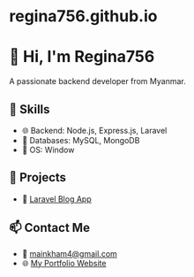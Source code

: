 # regina756.github.io

# 👋 Hi, I'm Regina756
A passionate backend developer from Myanmar.

## 🔧 Skills
- 🌐 Backend: Node.js, Express.js, Laravel
- 💾 Databases: MySQL, MongoDB
- 🐧 OS: Window

## 📂 Projects

- 🔗 [Laravel Blog App](https://github.com/regina756/Current-Project)

## 📫 Contact Me
- 📧 mainkham4@gmail.com
- 🌐 [My Portfolio Website](https://regina756.com)

